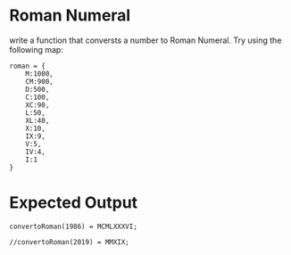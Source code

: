 # Roman Numeral

write a function that conversts a number to Roman Numeral.
Try using the following map:

```
roman = {
    M:1000,
    CM:900,
    D:500,
    C:100,
    XC:90,
    L:50,
    XL:40,
    X:10,
    IX:9,
    V:5,
    IV:4,
    I:1
}
```

# Expected Output

```convertoRoman(1986) = MCMLXXXVI;```

```//convertoRoman(2019) = MMXIX;```
